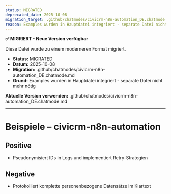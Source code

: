 ```yaml
---
status: MIGRATED
deprecated_date: 2025-10-08
migration_target: .github/chatmodes/civicrm-n8n-automation_DE.chatmode.md
reason: Examples wurden in Hauptdatei integriert - separate Datei nicht mehr nötig
---
```


**✅ MIGRIERT - Neue Version verfügbar**

Diese Datei wurde zu einem moderneren Format migriert.

- **Status:** MIGRATED
- **Datum:** 2025-10-08
- **Migration:** .github/chatmodes/civicrm-n8n-automation_DE.chatmode.md
- **Grund:** Examples wurden in Hauptdatei integriert - separate Datei nicht mehr nötig

**Aktuelle Version verwenden:** .github/chatmodes/civicrm-n8n-automation_DE.chatmode.md

---

# Beispiele – civicrm-n8n-automation

## Positive
- Pseudonymisiert IDs in Logs und implementiert Retry-Strategien

## Negative
- Protokolliert komplette personenbezogene Datensätze im Klartext

